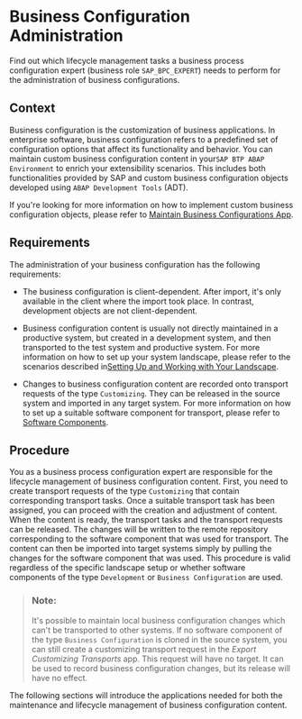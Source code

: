 <!-- loiofd7dfa034dec4016b46219300d61cb71 -->

# Business Configuration Administration

Find out which lifecycle management tasks a business process configuration expert \(business role `SAP_BPC_EXPERT`\) needs to perform for the administration of business configurations.



<a name="loiofd7dfa034dec4016b46219300d61cb71__section_c1w_yn5_ysb"/>

## Context

Business configuration is the customization of business applications. In enterprise software, business configuration refers to a predefined set of configuration options that affect its functionality and behavior. You can maintain custom business configuration content in your`SAP BTP ABAP Environment` to enrich your extensibility scenarios. This includes both functionalities provided by SAP and custom business configuration objects developed using `ABAP Development Tools` \(ADT\).

If you're looking for more information on how to implement custom business configuration objects, please refer to [Maintain Business Configurations App](maintain-business-configurations-app-76384d8.md).



<a name="loiofd7dfa034dec4016b46219300d61cb71__section_eps_t45_ysb"/>

## Requirements

The administration of your business configuration has the following requirements:

-   The business configuration is client-dependent. After import, it's only available in the client where the import took place. In contrast, development objects are not client-dependent.

-   Business configuration content is usually not directly maintained in a productive system, but created in a development system, and then transported to the test system and productive system. For more information on how to set up your system landscape, please refer to the scenarios described in[Setting Up and Working with Your Landscape](https://help.sap.com/viewer/65de2977205c403bbc107264b8eccf4b/latest/en-US/9a6fe7edf77a4f1299254c1c3c8bad48.html).

-   Changes to business configuration content are recorded onto transport requests of the type `Customizing`. They can be released in the source system and imported in any target system. For more information on how to set up a suitable software component for transport, please refer to [Software Components](https://help.sap.com/products/BTP/65de2977205c403bbc107264b8eccf4b/58480f43e0b64de782196922bc5f1ca0.html?version=Cloud).




<a name="loiofd7dfa034dec4016b46219300d61cb71__section_vky_fr5_ysb"/>

## Procedure

You as a business process configuration expert are responsible for the lifecycle management of business configuration content. First, you need to create transport requests of the type `Customizing` that contain corresponding transport tasks. Once a suitable transport task has been assigned, you can proceed with the creation and adjustment of content. When the content is ready, the transport tasks and the transport requests can be released. The changes will be written to the remote repository corresponding to the software component that was used for transport. The content can then be imported into target systems simply by pulling the changes for the software component that was used. This procedure is valid regardless of the specific landscape setup or whether software components of the type `Development` or `Business Configuration` are used.

> ### Note:  
> It's possible to maintain local business configuration changes which can't be transported to other systems. If no software component of the type `Business Configuration` is cloned in the source system, you can still create a customizing transport request in the *Export Customizing Transports* app. This request will have no target. It can be used to record business configuration changes, but its release will have no effect.

The following sections will introduce the applications needed for both the maintenance and lifecycle management of business configuration content.

